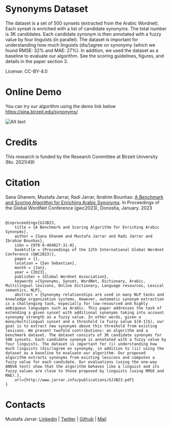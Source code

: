 # Synonyms Dataset
The dataset is a set of 500 synsets (extracted from the Arabic Wordnet). Each synset is enriched with a list of candidate synonyms. The total number is 3K candidates. Each candidate synonym is then annotated with a fuzzy value by four linguists (in parallel). The dataset is important for understanding how much linguists (dis/)agree on synonymy (which we found RMSE: 32% and MAE: 27%). In addition, we used the dataset as a baseline to evaluate our algorithm. See the scoring guidelines, figures, and details in the paper section 3.<br />

License: CC-BY-4.0

# Online Demo
You can try our algorithm using the demo link below <br />
https://sina.birzeit.edu/synonyms/

![Alt text](https://sina.birzeit.edu/synonyms/)


# Credits
This research is funded by the Research Committee at Birzeit University (No. 2021/49)

# Citation
Sana Ghanem, Mustafa Jarrar, Radi Jarrar, Ibrahim Bounhas: [A Benchmark and Scoring Algorithm for Enriching Arabic Synonyms](http://www.jarrar.info/publications/GJJB23.pdf). In Proceedings of the Global WordNet Conference (gwc2023), Donostia, January. 2023
<br>
<br>

    @inproceedings{GJJB23,
        title = {A Benchmark and Scoring Algorithm for Enriching Arabic Synonyms},
        author = {Sana Ghanem and Mustafa Jarrar and Radi Jarrar and Ibrahim Bounhas},
        isbn = {978-9-464027-31-0},
        booktitle = {Proceedings of the 12th International Global Wordnet Conference (GWC2023)},
        pages = {},
        location = {San Sebastian},
        month = {Jan},
        year = {2023},
        publisher = {Global Wordnet Association},
        keywords ={Synonyms, Synset, WordNet, Dictionary, Arabic, Multilingual lexicons, Online dictionary, Language resources, Lexical semantics, NLP},
        abstract = {Synonymy relationships are used in many NLP tasks and knowledge organization systems. However, automatic synonym extraction is a challenging task, especially for low-resourced and highly ambiguous languages such as Arabic. This paper addresses the task of extending a given synset with additional synonyms taking into account synonymy strength as a fuzzy value. In other words, given a mono/multilingual synset and a threshold (a fuzzy value $[0-1]$), our goal is to extract new synonyms above this threshold from existing lexicons. We present twofold contributions: an algorithm and a benchmark dataset. The dataset consists of 3K candidate synonyms for 500 synsets. Each candidate synonym is annotated with a fuzzy value by four linguists. The dataset is important for (i) understanding how much linguists (dis/)agree on synonymy, in addition to (ii) using the dataset as a baseline to evaluate our algorithm. Our proposed algorithm extracts synonyms from existing lexicons and computes a fuzzy value for each candidate. Our evaluations (using the one-way ANOVA test) show that the algorithm behaves like a linguist and its fuzzy values are close to those proposed by linguists (using RMSE and MAE).},
        url={http://www.jarrar.info/publications/GJJB23.pdf}
    }


# Contacts
Mustafa Jarrar: [Linkedin](https://www.linkedin.com/in/jarrar) | [Twitter](https://twitter.com/mjarrar) | [Github](https://github.com/mustafajarrar) | [Mail](mjarrar@birzeit.edu)
